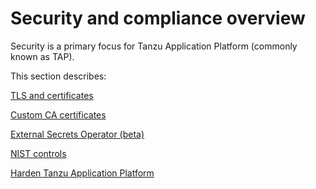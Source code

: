 # Security and compliance overview

Security is a primary focus for Tanzu Application Platform (commonly known as TAP).

This section describes:

[TLS and certificates](./tls-and-certificates/about.hbs.md)

[Custom CA certificates](./tls-and-certificates/custom-ca-certificates.hbs.md)

[External Secrets Operator (beta)](../external-secrets/about-external-secrets-operator.hbs.md)

[NIST controls](tap-nist-matrix.hbs.md)

[Harden Tanzu Application Platform](tap-nist-matrix.hbs.md)
